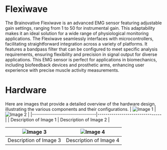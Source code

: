 # Flexiwave
The Brainovative Flexiwave is an advanced EMG sensor featuring adjustable gain settings, ranging from 1 to 50 for instrumental gain. This adaptability makes it an ideal solution for a wide range of physiological monitoring applications. The Flexiwave seamlessly interfaces with microcontrollers, facilitating straightforward integration across a variety of platforms. It features a bandpass filter that can be configured to meet specific analysis requirements, ensuring flexibility and precision in signal output for diverse applications. This EMG sensor is perfect for applications in biomechanics, including biofeedback devices and prosthetic arms, enhancing user experience with precise muscle activity measurements.



# Hardware
Here are images that provide a detailed overview of the hardware design, illustrating the various components and their configurations.
| ![Image 1]([path/to/image1.png](https://github.com/BrainovativeLabs/Flexiwave/blob/main/Images/Front.jpg)) | ![Image 2]([path/to/image2.png](https://github.com/BrainovativeLabs/Flexiwave/blob/main/Images/Back.jpg)) |
|--------------------------------|--------------------------------|
| Description of Image 1         | Description of Image 2         |

| ![Image 3](path/to/image3.png) | ![Image 4](path/to/image4.png) |
|--------------------------------|--------------------------------|
| Description of Image 3         | Description of Image 4         |

